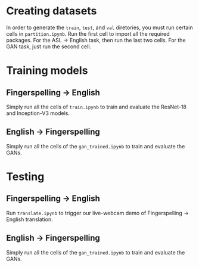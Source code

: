 # Creating datasets
In order to generate the `train`, `test`, and `val` diretories, you must run certain cells in `partition.ipynb`. Run the first cell to import all the required packages. For the ASL -> English task, then run the last two cells. For the GAN task, just run the second cell.

# Training models
## Fingerspelling -> English
Simply run all the cells of `train.ipynb` to train and evaluate the ResNet-18 and Inception-V3 models. 

## English -> Fingerspelling
Simply run all the cells of the `gan_trained.ipynb` to train and evaluate the GANs.

# Testing
## Fingerspelling -> English
Run `translate.ipynb` to trigger our live-webcam demo of Fingerspelling -> English translation.

## English -> Fingerspelling
Simply run all the cells of the `gan_trained.ipynb` to train and evaluate the GANs.
